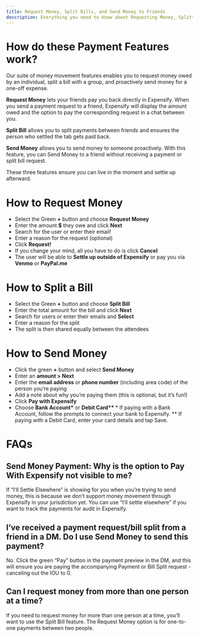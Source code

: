 ```yaml
---
title: Request Money, Split Bills, and Send Money to Friends
description: Everything you need to know about Requesting Money, Splitting Bills, and Sending Money to Friends!
---
```


<!-- The lines above are required by Jekyll to process the .md file -->

# How do these Payment Features work?
Our suite of money movement features enables you to request money owed by an individual, split a bill with a group, and proactively send money for a one-off expense.

**Request Money** lets your friends pay you back directly in Expensify. When you send a payment request to a friend, Expensify will display the amount owed and the option to pay the corresponding request in a chat between you.

**Split Bill** allows you to split payments between friends and ensures the person who settled the tab gets paid back.

**Send Money** allows you to send money to someone proactively. With this feature, you can Send Money to a friend without receiving a payment or split bill request.

These three features ensure you can live in the moment and settle up afterward.

# How to Request Money
- Select the Green **+** button and choose **Request Money**
- Enter the amount **$** they owe and click **Next**
- Search for the user or enter their email!
- Enter a reason for the request (optional)
- Click **Request!**
- If you change your mind, all you have to do is click **Cancel**
- The user will be able to **Settle up outside of Expensify** or pay you via **Venmo** or **PayPal.me**

# How to Split a Bill
- Select the Green **+** button and choose **Split Bill**
- Enter the total amount for the bill and click **Next**
- Search for users or enter their emails and **Select**
- Enter a reason for the split
- The split is then shared equally between the attendees

# How to Send Money
- Click the green **+** button and select **Send Money**
- Enter an **amount > Next**
- Enter the **email address** or **phone number** (including area code) of the person you’re paying
- Add a note about why you’re paying them (this is optional, but it’s fun!)
- Click **Pay with Expensify**
- Choose **Bank Account\*** or **Debit Card\*\***
\* If paying with a Bank Account, follow the prompts to connect your bank to Expensify.
\*\* If paying with a Debit Card, enter your card details and tap Save.

# FAQs
## Send Money Payment: Why is the option to Pay With Expensify not visible to me?
If “I’ll Settle Elsewhere” is showing for you when you’re trying to send money, this is because we don’t support money movement through Expensify in your jurisdiction yet. You can use “I’ll settle elsewhere” if you want to track the payments for audit in Expensify.

## I’ve received a payment request/bill split from a friend in a DM. Do I use Send Money to send this payment?
No. Click the green “Pay” button in the payment preview in the DM, and this will ensure you are paying the accompanying Payment or Bill Split request - canceling out the IOU to 0.

## Can I request money from more than one person at a time?
If you need to request money for more than one person at a time, you’ll want to use the Split Bill feature. The Request Money option is for one-to-one payments between two people.
